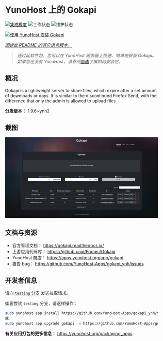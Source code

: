<!--
注意：此 README 由 <https://github.com/YunoHost/apps/tree/master/tools/readme_generator> 自动生成
请勿手动编辑。
-->

# YunoHost 上的 Gokapi

[![集成程度](https://apps.yunohost.org/badge/integration/gokapi)](https://ci-apps.yunohost.org/ci/apps/gokapi/)
![工作状态](https://apps.yunohost.org/badge/state/gokapi)
![维护状态](https://apps.yunohost.org/badge/maintained/gokapi)

[![使用 YunoHost 安装 Gokapi](https://install-app.yunohost.org/install-with-yunohost.svg)](https://install-app.yunohost.org/?app=gokapi)

*[阅读此 README 的其它语言版本。](./ALL_README.md)*

> *通过此软件包，您可以在 YunoHost 服务器上快速、简单地安装 Gokapi。*  
> *如果您还没有 YunoHost，请参阅[指南](https://yunohost.org/install)了解如何安装它。*

## 概况

Gokapi is a lightweight server to share files, which expire after a set amount of downloads or days. It is similar to the discontinued Firefox Send, with the difference that only the admin is allowed to upload files.

**分发版本：** 1.9.6~ynh2

## 截图

![Gokapi 的截图](./doc/screenshots/screenshot.png)

## 文档与资源

- 官方管理文档： <https://gokapi.readthedocs.io/>
- 上游应用代码库： <https://github.com/Forceu/Gokapi>
- YunoHost 商店： <https://apps.yunohost.org/app/gokapi>
- 报告 bug： <https://github.com/YunoHost-Apps/gokapi_ynh/issues>

## 开发者信息

请向 [`testing` 分支](https://github.com/YunoHost-Apps/gokapi_ynh/tree/testing) 发送拉取请求。

如要尝试 `testing` 分支，请这样操作：

```bash
sudo yunohost app install https://github.com/YunoHost-Apps/gokapi_ynh/tree/testing --debug
或
sudo yunohost app upgrade gokapi -u https://github.com/YunoHost-Apps/gokapi_ynh/tree/testing --debug
```

**有关应用打包的更多信息：** <https://yunohost.org/packaging_apps>
